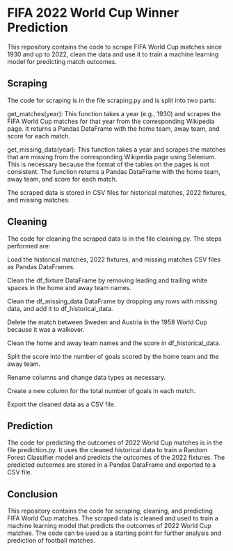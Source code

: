 # FIFA 2022 World Cup Winner Prediction
This repository contains the code to scrape FIFA World Cup matches since 1930 and up to 2022, clean the data and use it to train a machine learning model for predicting match outcomes.

## Scraping
The code for scraping is in the file scraping.py and is split into two parts:

get_matches(year): This function takes a year (e.g., 1930) and scrapes the FIFA World Cup matches for that year from the corresponding Wikipedia page. It returns a Pandas DataFrame with the home team, away team, and score for each match.

get_missing_data(year): This function takes a year and scrapes the matches that are missing from the corresponding Wikipedia page using Selenium. This is necessary because the format of the tables on the pages is not consistent. The function returns a Pandas DataFrame with the home team, away team, and score for each match.

The scraped data is stored in CSV files for historical matches, 2022 fixtures, and missing matches.

## Cleaning
The code for cleaning the scraped data is in the file cleaning.py. The steps performed are:

Load the historical matches, 2022 fixtures, and missing matches CSV files as Pandas DataFrames.

Clean the df_fixture DataFrame by removing leading and trailing white spaces in the home and away team names.

Clean the df_missing_data DataFrame by dropping any rows with missing data, and add it to df_historical_data.

Delete the match between Sweden and Austria in the 1958 World Cup because it was a walkover.

Clean the home and away team names and the score in df_historical_data.

Split the score into the number of goals scored by the home team and the away team.

Rename columns and change data types as necessary.

Create a new column for the total number of goals in each match.

Export the cleaned data as a CSV file.

## Prediction
The code for predicting the outcomes of 2022 World Cup matches is in the file prediction.py. It uses the cleaned historical data to train a Random Forest Classifier model and predicts the outcomes of the 2022 fixtures. The predicted outcomes are stored in a Pandas DataFrame and exported to a CSV file.

## Conclusion
This repository contains the code for scraping, cleaning, and predicting FIFA World Cup matches. The scraped data is cleaned and used to train a machine learning model that predicts the outcomes of 2022 World Cup matches. The code can be used as a starting point for further analysis and prediction of football matches.
